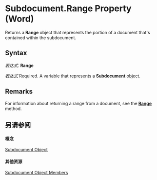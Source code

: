 
# Subdocument.Range Property (Word)

Returns a  **Range** object that represents the portion of a document that's contained within the subdocument.


## Syntax

 _表达式_. **Range**

 _表达式_ Required. A variable that represents a **[Subdocument](ed966369-34f6-ef0c-d6d6-4c86baff4793.md)** object.


## Remarks

For information about returning a range from a document, see the  **[Range](7dd33ac8-38f6-925d-a511-8677ca6437e6.md)** method.


## 另请参阅


#### 概念


[Subdocument Object](ed966369-34f6-ef0c-d6d6-4c86baff4793.md)
#### 其他资源


[Subdocument Object Members](http://msdn.microsoft.com/library/7f30e191-8a01-2565-3a9b-2139733e2f82%28Office.15%29.aspx)